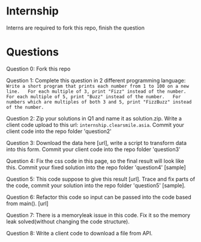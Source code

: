 # Internship
Interns are required to fork this repo, finish the question

# Questions
Question 0: Fork this repo

Question 1: Complete this question in 2 different programming language:\
  `Write a short program that prints each number from 1 to 100 on a new line.  
  For each multiple of 3, print "Fizz" instead of the number.  
  For each multiple of 5, print "Buzz" instead of the number.  
  For numbers which are multiples of both 3 and 5, print "FizzBuzz" instead of the number.`

Question 2: Zip your solutions in Q1 and name it as solution.zip. Write a client code upload to this url: `internship.clearsmile.asia`. Commit your client code into the repo folder 'question2'

Question 3: Download the data here [url], write a script to transform data into this form. Commit your client code into the repo folder 'question3'

Question 4: Fix the css code in this page, so the final result will look like this. Commit your fixed solution into the repo folder 'question4' [sample]

Question 5: This code suppose to give this result [url]. Trace and fix parts of the code, commit your solution into the repo folder 'question5' [sample]. 

Question 6: Refactor this code so input can be passed into the code based from main(). [url]

Question 7: There is a memoryleak issue in this code. Fix it so the memory leak solved(without changing the code structure).

Question 8: Write a client code to download a file from API.
